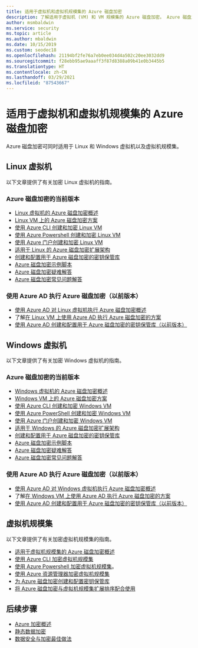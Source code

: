 ```yaml
---
title: 适用于虚拟机和虚拟机规模集的 Azure 磁盘加密
description: 了解适用于虚拟机 (VM) 和 VM 规模集的 Azure 磁盘加密。 Azure 磁盘加密同时适用于 Linux VM 和 Windows VM。
author: msmbaldwin
ms.service: security
ms.topic: article
ms.author: mbaldwin
ms.date: 10/15/2019
ms.custom: seodec18
ms.openlocfilehash: 21194bf2fe76a7eb0ee034d4a502c20ee3032dd9
ms.sourcegitcommit: f28ebb95ae9aaaff3f87d8388a09b41e0b3445b5
ms.translationtype: HT
ms.contentlocale: zh-CN
ms.lasthandoff: 03/29/2021
ms.locfileid: "87543667"
---
```

# <a name="azure-disk-encryption-for-virtual-machines-and-virtual-machine-scale-sets"></a>适用于虚拟机和虚拟机规模集的 Azure 磁盘加密

Azure 磁盘加密可同时适用于 Linux 和 Windows 虚拟机以及虚拟机规模集。 

## <a name="linux-virtual-machines"></a>Linux 虚拟机

以下文章提供了有关加密 Linux 虚拟机的指南。

### <a name="current-version-of-azure-disk-encryption"></a>Azure 磁盘加密的当前版本

- [Linux 虚拟机的 Azure 磁盘加密概述](../../virtual-machines/linux/disk-encryption-overview.md)
- [Linux VM 上的 Azure 磁盘加密方案](../../virtual-machines/linux/disk-encryption-linux.md)
- [使用 Azure CLI 创建和加密 Linux VM](../../virtual-machines/linux/disk-encryption-cli-quickstart.md)
- [使用 Azure Powershell 创建和加密 Linux VM](../../virtual-machines/linux/disk-encryption-powershell-quickstart.md)
- [使用 Azure 门户创建和加密 Linux VM](../../virtual-machines/linux/disk-encryption-portal-quickstart.md)
- [适用于 Linux 的 Azure 磁盘加密扩展架构](../../virtual-machines/extensions/azure-disk-enc-linux.md)
- [创建和配置用于 Azure 磁盘加密的密钥保管库](../../virtual-machines/linux/disk-encryption-key-vault.md)
- [Azure 磁盘加密示例脚本](../../virtual-machines/linux/disk-encryption-sample-scripts.md)
- [Azure 磁盘加密疑难解答](../../virtual-machines/linux/disk-encryption-troubleshooting.md)
- [Azure 磁盘加密常见问题解答](../../virtual-machines/linux/disk-encryption-faq.md)

### <a name="azure-disk-encryption-with-azure-ad-previous-version"></a>使用 Azure AD 执行 Azure 磁盘加密（以前版本）

- [使用 Azure AD 对 Linux 虚拟机执行 Azure 磁盘加密概述](../../virtual-machines/linux/disk-encryption-overview-aad.md)
- 了解[在 Linux VM 上使用 Azure AD 执行 Azure 磁盘加密的方案](../../virtual-machines/linux/disk-encryption-linux.md)
- [使用 Azure AD 创建和配置用于 Azure 磁盘加密的密钥保管库（以前版本）](../../virtual-machines/linux/disk-encryption-key-vault-aad.md)

## <a name="windows-virtual-machines"></a>Windows 虚拟机

以下文章提供了有关加密 Windows 虚拟机的指南。

### <a name="current-version-of-azure-disk-encryption"></a>Azure 磁盘加密的当前版本

- [Windows 虚拟机的 Azure 磁盘加密概述](../../virtual-machines/windows/disk-encryption-overview.md)
- [Windows VM 上的 Azure 磁盘加密方案](../../virtual-machines/windows/disk-encryption-windows.md)
- [使用 Azure CLI 创建和加密 Windows VM](../../virtual-machines/windows/disk-encryption-cli-quickstart.md)
- [使用 Azure PowerShell 创建和加密 Windows VM](../../virtual-machines/windows/disk-encryption-powershell-quickstart.md)
- [使用 Azure 门户创建和加密 Windows VM](../../virtual-machines/windows/disk-encryption-portal-quickstart.md)
- [适用于 Windows 的 Azure 磁盘加密扩展架构](../../virtual-machines/extensions/azure-disk-enc-windows.md)
- [创建和配置用于 Azure 磁盘加密的密钥保管库](../../virtual-machines/windows/disk-encryption-key-vault.md)
- [Azure 磁盘加密示例脚本](../../virtual-machines/windows/disk-encryption-sample-scripts.md)
- [Azure 磁盘加密疑难解答](../../virtual-machines/windows/disk-encryption-troubleshooting.md)
- [Azure 磁盘加密常见问题解答](../../virtual-machines/windows/disk-encryption-faq.md)

### <a name="azure-disk-encryption-with-azure-ad-previous-version"></a>使用 Azure AD 执行 Azure 磁盘加密（以前版本）

- [使用 Azure AD 对 Windows 虚拟机执行 Azure 磁盘加密概述](../../virtual-machines/windows/disk-encryption-overview-aad.md)
- 了解[在 Windows VM 上使用 Azure AD 执行 Azure 磁盘加密的方案](../../virtual-machines/windows/disk-encryption-windows.md)
- [使用 Azure AD 创建和配置用于 Azure 磁盘加密的密钥保管库（以前版本）](../../virtual-machines/windows/disk-encryption-key-vault-aad.md)

## <a name="virtual-machine-scale-sets"></a>虚拟机规模集

以下文章提供了有关加密虚拟机规模集的指南。

- [适用于虚拟机规模集的 Azure 磁盘加密概述](../../virtual-machine-scale-sets/disk-encryption-overview.md) 
- [使用 Azure CLI 加密虚拟机规模集](../../virtual-machine-scale-sets/disk-encryption-cli.md) 
- [使用 Azure Powershell 加密虚拟机规模集](../../virtual-machine-scale-sets/disk-encryption-powershell.md)。
- [使用 Azure 资源管理器加密虚拟机规模集](../../virtual-machine-scale-sets/disk-encryption-azure-resource-manager.md)
- [为 Azure 磁盘加密创建和配置密钥保管库](../../virtual-machine-scale-sets/disk-encryption-key-vault.md)
- [将 Azure 磁盘加密与虚拟机规模集扩展排序配合使用](../../virtual-machine-scale-sets/disk-encryption-extension-sequencing.md)

## <a name="next-steps"></a>后续步骤

- [Azure 加密概述](encryption-overview.md)
- [静态数据加密](encryption-atrest.md)
- [数据安全与加密最佳做法](data-encryption-best-practices.md)
